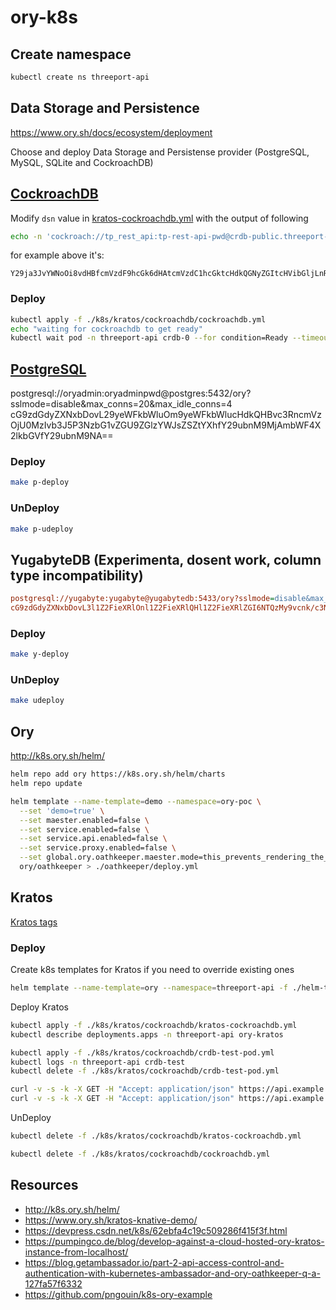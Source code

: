 # ory-k8s

## Create namespace

```bash
kubectl create ns threeport-api
```

## Data Storage and Persistence

https://www.ory.sh/docs/ecosystem/deployment

Choose and deploy Data Storage and Persistense provider (PostgreSQL, MySQL, SQLite and CockroachDB)

## [CockroachDB](https://www.ory.sh/docs/ecosystem/deployment#cockroachdb)

Modify `dsn` value in [kratos-cockroachdb.yml](./k8s/kratos/cockroachdb/kratos-cockroachdb.yml#L424) with the output of 
following
```bash
echo -n 'cockroach://tp_rest_api:tp-rest-api-pwd@crdb-public.threeport-api.svc.cluster.local:26257/threeport_api?sslmode=disable' | base64
```
for example above it's:
```text
Y29ja3JvYWNoOi8vdHBfcmVzdF9hcGk6dHAtcmVzdC1hcGktcHdkQGNyZGItcHVibGljLnRocmVlcG9ydC1hcGkuc3ZjLmNsdXN0ZXIubG9jYWw6MjYyNTcvdGhyZWVwb3J0X2FwaT9zc2xtb2RlPWRpc2FibGU=
```

### Deploy

```bash
kubectl apply -f ./k8s/kratos/cockroachdb/cockroachdb.yml
echo "waiting for cockroachdb to get ready"
kubectl wait pod -n threeport-api crdb-0 --for condition=Ready --timeout=180s
```

## [PostgreSQL](https://www.ory.sh/docs/ecosystem/deployment#postgresql)

postgresql://oryadmin:oryadminpwd@postgres:5432/ory?sslmode=disable&max_conns=20&max_idle_conns=4
cG9zdGdyZXNxbDovL29yeWFkbWluOm9yeWFkbWlucHdkQHBvc3RncmVzOjU0MzIvb3J5P3NzbG1vZGU9ZGlzYWJsZSZtYXhfY29ubnM9MjAmbWF4X2lkbGVfY29ubnM9NA==

### Deploy

```bash
make p-deploy

```
### UnDeploy

```bash
make p-udeploy
```

## YugabyteDB (Experimenta, dosent work, column type incompatibility)

```ini
postgresql://yugabyte:yugabyte@yugabytedb:5433/ory?sslmode=disable&max_conns=20&max_idle_conns=4
cG9zdGdyZXNxbDovL3l1Z2FieXRlOnl1Z2FieXRlQHl1Z2FieXRlZGI6NTQzMy9vcnk/c3NsbW9kZT1kaXNhYmxlJm1heF9jb25ucz0yMCZtYXhfaWRsZV9jb25ucz00
```

### Deploy 

```bash
make y-deploy
```

### UnDeploy 

```bash
make udeploy
```

## Ory

http://k8s.ory.sh/helm/

```bash
helm repo add ory https://k8s.ory.sh/helm/charts
helm repo update

helm template --name-template=demo --namespace=ory-poc \
  --set 'demo=true' \
  --set maester.enabled=false \
  --set service.enabled=false \
  --set service.api.enabled=false \
  --set service.proxy.enabled=false \
  --set global.ory.oathkeeper.maester.mode=this_prevents_rendering_the_deployment \
  ory/oathkeeper > ./oathkeeper/deploy.yml
```

## Kratos

[Kratos tags](https://hub.docker.com/r/oryd/kratos/tags)

### Deploy 

Create k8s templates for Kratos if you need to override existing ones 

```bash
helm template --name-template=ory --namespace=threeport-api -f ./helm-template/kratos/values.yml ory/kratos > ./k8s/kratos/kratos-cockroachdb.yml
```

Deploy Kratos
```bash
kubectl apply -f ./k8s/kratos/cockroachdb/kratos-cockroachdb.yml
kubectl describe deployments.apps -n threeport-api ory-kratos

kubectl apply -f ./k8s/kratos/cockroachdb/crdb-test-pod.yml
kubectl logs -n threeport-api crdb-test
kubectl delete -f ./k8s/kratos/cockroachdb/crdb-test-pod.yml

curl -v -s -k -X GET -H "Accept: application/json" https://api.example.com/kratos/self-service/registration/browser
curl -v -s -k -X GET -H "Accept: application/json" https://api.example.com/self-service/registration/browser
```

UnDeploy
```bash
kubectl delete -f ./k8s/kratos/cockroachdb/kratos-cockroachdb.yml

kubectl delete -f ./k8s/kratos/cockroachdb/cockroachdb.yml
```

## Resources

- http://k8s.ory.sh/helm/
- https://www.ory.sh/kratos-knative-demo/
- https://devpress.csdn.net/k8s/62ebfa4c19c509286f415f3f.html
- https://pumpingco.de/blog/develop-against-a-cloud-hosted-ory-kratos-instance-from-localhost/
- https://blog.getambassador.io/part-2-api-access-control-and-authentication-with-kubernetes-ambassador-and-ory-oathkeeper-q-a-127fa57f6332
- https://github.com/pngouin/k8s-ory-example
